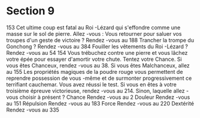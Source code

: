 # Section 9

153
Cet ultime coup est fatal au Roi -Lézard qui s'effondre comme une
masse sur le sol de pierre. Allez -vous :
Vous retourner pour saluer vos troupes d'un geste de victoire ?
Rendez -vous au  188
Trancher la trompe du Gonchong ?   Rendez -vous au  384
Fouiller les vêtements du Roi -Lézard ?   Rendez -vous au  54
154
Vous trébuchez contre une pierre et vous lâchez votre épée pour
essayer d'amortir votre chute.  Tentez votre Chance.  Si vous êtes
Chanceux, rendez -vous au  38. Si vous êtes Malchanceux, allez au
155
Les propriétés magiques de la poudre rouge vous permettent de
reprendre possession de vous -même et de surmonter
progressivement ce terrifiant cauchemar. Vous avez réussi le test.
Si vous en êtes à votre troisième épreuve victorieuse, rendez -vous
au 214. Sinon, laquelle allez -vous choisir à présent ?
Chance         Rendez -vous au  2
Douleur         Rendez -vous au  151
Répulsion         Rendez -vous au  183
Force         Rendez -vous au  220
Dextérité         Rendez -vous au  335